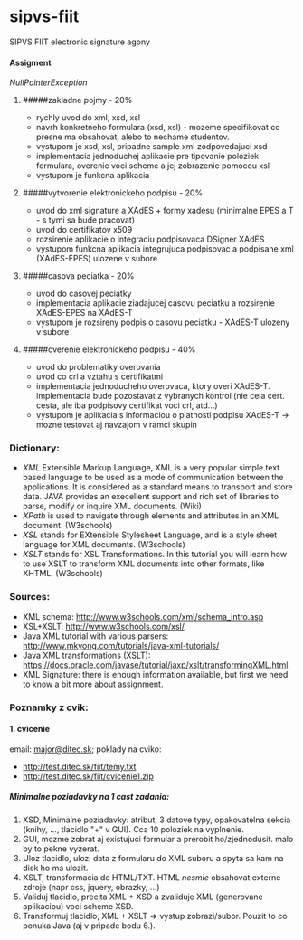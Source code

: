 # sipvs-fiit
SIPVS FIIT electronic signature agony
#### Assigment
_NullPointerException_

1. #####zakladne pojmy - 20%
	- rychly uvod do xml, xsd, xsl
	- navrh konkretneho formulara (xsd, xsl) - mozeme specifikovat co presne ma obsahovat, alebo to nechame studentov.
	- vystupom je xsd, xsl, pripadne sample xml zodpovedajuci xsd
	- implementacia jednoduchej aplikacie pre tipovanie poloziek formulara, overenie voci scheme a jej zobrazenie pomocou xsl
	- vystupom je funkcna aplikacia

2. #####vytvorenie elektronickeho podpisu - 20%
	- uvod do xml signature a XAdES + formy xadesu (minimalne EPES a T - s tymi sa bude pracovat)
	- uvod do certifikatov x509
	- rozsirenie aplikacie o integraciu podpisovaca DSigner XAdES
	- vystupom funkcna aplikacia integrujuca podpisovac a podpisane xml (XAdES-EPES) ulozene v subore

3. #####casova peciatka - 20%
	- uvod do casovej peciatky
	- implementacia aplikacie ziadajucej casovu peciatku a rozsirenie XAdES-EPES na XAdES-T
	- vystupom je rozsireny podpis o casovu peciatku - XAdES-T ulozeny v subore

4. #####overenie elektronickeho podpisu - 40%
	- uvod do problematiky overovania
	- uvod co crl a vztahu s certifikatmi
	- implementacia jednoducheho overovaca, ktory overi XAdES-T. implementacia bude pozostavat z vybranych kontrol (nie cela cert. cesta, ale iba podpisovy certifikat voci crl, atd...)
	- vystupom je aplikacia s informaciou o platnosti podpisu XAdES-T -> mozne testovat aj navzajom v ramci skupin

### Dictionary:
* *XML* Extensible Markup Language, XML is a very popular simple text based language to be used as a mode of communication between the applications. It is considered as a standard means to transport and store data. JAVA provides an execellent support and rich set of libraries to parse, modify or inquire XML documents. (Wiki)
* *XPath* is used to navigate through elements and attributes in an XML document. (W3schools)
* *XSL* stands for EXtensible Stylesheet Language, and is a style sheet language for XML documents. (W3schools)
* *XSLT* stands for XSL Transformations. In this tutorial you will learn how to use XSLT to transform XML documents into other formats, like XHTML. (W3schools)

### Sources:
* XML schema: http://www.w3schools.com/xml/schema_intro.asp
* XSL+XSLT: http://www.w3schools.com/xsl/
* Java XML tutorial with various parsers: http://www.mkyong.com/tutorials/java-xml-tutorials/
* Java XML transformations (XSLT): https://docs.oracle.com/javase/tutorial/jaxp/xslt/transformingXML.html
* XML Signature: there is enough information available, but first we need to know a bit more about assignment.

### Poznamky z cvik:
#### 1. cvicenie
email: major@ditec.sk; poklady na cviko:
* http://test.ditec.sk/fiit/temy.txt
* http://test.ditec.sk/fiit/cvicenie1.zip
##### Minimalne poziadavky na 1 cast zadania:
1. XSD, Minimalne poziadavky: atribut, 3 datove typy, opakovatelna sekcia (knihy, …, tlacidlo "+" v GUI). Cca 10 poloziek na vyplnenie.
2. GUI, mozme zobrat aj existujuci formular a prerobit ho/zjednodusit. malo by to pekne vyzerat.
3. Uloz tlacidlo, ulozi data z formularu do XML suboru a spyta sa kam na disk ho ma ulozit.
4. XSLT, transformacia do HTML/TXT. HTML _nesmie_ obsahovat externe zdroje (napr css, jquery, obrazky, ...)
5. Validuj tlacidlo, precita XML + XSD a zvaliduje XML (generovane aplikaciou) voci scheme XSD.
6. Transformuj tlacidlo, XML + XSLT => vystup zobrazi/subor. Pouzit to co ponuka Java (aj v pripade bodu 6.).

